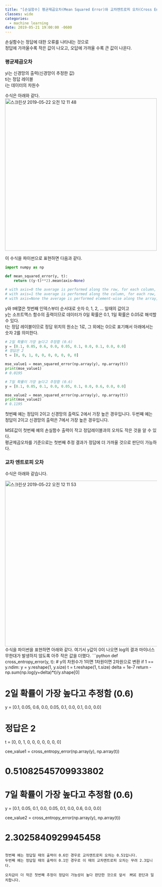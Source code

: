 ```yaml
---
title: "[손실함수] 평균제곱오차(Mean Squared Error)와 교차엔트로피 오차(Cross Entropy Error)"
classes: wide
categories:
  - machine learning
date: 2019-05-21 19:00:00 -0600
---
```



  
손실함수는 정답에 대한 오류를 나타내는 것으로  
정답에 가까울수록 작은 값이 나오고, 오답에 가까울 수록 큰 값이 나온다.  

### 평균제곱오차  

yi는 신경망의 출력(신경망이 추정한 값)  
ti는 정답 레이블  
i는 데이터의 차원수  

수식은 아래와 같다.  
<img width="503" alt="스크린샷 2019-05-22 오전 12 11 48" src="https://user-images.githubusercontent.com/10937193/58108494-e7bc7580-7c26-11e9-90a1-b988522a0b64.png">

이 수식을 파이썬으로 표현하면 다음과 같다.  
```python
import numpy as np

def mean_squared_error(y, t):
    return ((y-t)**2).mean(axis=None)

# with axis=0 the average is performed along the row, for each column, returning an array
# with axis=1 the average is performed along the column, for each row, returning an array
# with axis=None the average is performed element-wise along the array, returning a single value
```
  
y와 t배열은 첫번째 인덱스부터 순서대로 숫자 0, 1, 2, ... 일때의 값이고  
y는 소프트맥스 함수의 출력이므로 데이터가 0일 확률은 0.1, 1일 확률은 0.05로 해석할 수 있다.  
t는 정답 레이블이므로 정답 위치의 원소는 1로, 그 외에는 0으로 표기해서 아래에서는 숫자 2를 의미한다.
```python
# 2일 확률이 가장 높다고 추정함 (0.6)
y = [0.1, 0.05, 0.6, 0.0, 0.05, 0.1, 0.0, 0.1, 0.0, 0.0]
# 정답은 2
t = [0, 0, 1, 0, 0, 0, 0, 0, 0, 0]

mse_value1 = mean_squared_error(np.array(y), np.array(t))
print(mse_value1)
# 0.0195

# 7일 확률이 가장 높다고 추정함 (0.6)
y = [0.1, 0.05, 0.1, 0.0, 0.05, 0.1, 0.0, 0.6, 0.0, 0.0]

mse_value2 = mean_squared_error(np.array(y), np.array(t))
print(mse_value2)
# 0.1195
```

첫번째 예는 정답이 2이고 신경망의 출력도 2에서 가장 높은 경우입니다.
두번째 예는 정답이 2이고 신경망의 출력은 7에서 가장 높은 경우입니다.

MSE값이 첫번째 예의 손실함수 출력이 작고 정답레이블과의 오차도 작은 것을 알 수 있다.  
평균제곱오차를 기준으로는 첫번째 추정 결과가 정답에 더 가까울 것으로 판단이 가능하다.  

### 교차 엔트로피 오차

수식은 아래와 같습니다.

<img width="547" alt="스크린샷 2019-05-22 오전 12 11 53" src="https://user-images.githubusercontent.com/10937193/58108191-577e3080-7c26-11e9-8b54-097fec3e5f0e.png">
수식을 파이썬을 표현하면 아래와 같다.  
여기서 y값이 0이 나오면 log의 결과 마이너스 무한대가 발생하지 않도록 아주 작은 값을 더했다.
```python
def cross_entropy_error(y, t):
    # y의 차원수가 1이면 1차원이면 2차원으로 변환
    if 1 == y.ndim: 
        y = y.reshape(1, y.size)
        t = t.reshape(1, t.size)
    delta = 1e-7
    return -np.sum(np.log(y+delta)*t)/y.shape[0]

# 2일 확률이 가장 높다고 추정함 (0.6)
y = [0.1, 0.05, 0.6, 0.0, 0.05, 0.1, 0.0, 0.1, 0.0, 0.0]
# 정답은 2
t = [0, 0, 1, 0, 0, 0, 0, 0, 0, 0]

cee_value1 = cross_entropy_error(np.array(y), np.array(t))
# 0.51082545709933802

# 7일 확률이 가장 높다고 추정함 (0.6)
y = [0.1, 0.05, 0.1, 0.0, 0.05, 0.1, 0.0, 0.6, 0.0, 0.0]

cee_value2 = cross_entropy_error(np.array(y), np.array(t))
# 2.3025840929945458
```

첫번째 예는 정답일 때의 출력이 0.6인 경우로 교차엔트로피 오차는 0.51입니다.
두번째 예는 정답일 때의 출력이 0.1인 경우로 이 때의 교차엔트로피 오차는 무려 2.3입니다.

오차값이 더 작은 첫번째 추정이 정답이 가능성이 높다 판단한 것으로 앞서  MSE 판단과 일치합니다.

